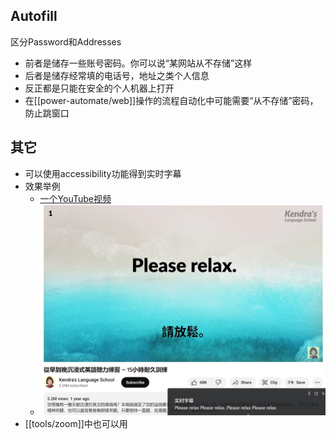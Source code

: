 ## Autofill
区分Password和Addresses
- 前者是储存一些账号密码。你可以说“某网站从不存储”这样
- 后者是储存经常填的电话号，地址之类个人信息
- 反正都是只能在安全的个人机器上打开
- 在[[power-automate/web]]操作的流程自动化中可能需要“从不存储”密码，防止跳窗口
## 其它
- 可以使用accessibility功能得到实时字幕
- 效果举例
  - [一个YouTube视频](https://www.youtube.com/watch?v=lDwbTo0jSg4)
  - ![](transciption.png)
- [[tools/zoom]]中也可以用